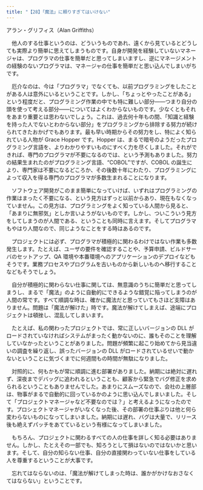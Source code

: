 ```yaml
---
title: "【28】「魔法」に頼りすぎてはいけない"
---
```



アラン・グリフィス（Alan Griffiths）


　他人のする仕事というのは、どういうものであれ、遠くから見ているとどうしても実際より簡単に思えてしまうものです。自身が開発を経験していないマネージャは、プログラマの仕事を簡単だと思ってしまいますし、逆にマネージメントの経験のないプログラマは、マネージャの仕事を簡単だと思い込んでしまいがちです。

　厄介なのは、今は「プログラマ」でなくても、以前プログラミングをしたことがある人は意外にいるということです。しかし、「ちょっとやったことがある」という程度だと、プログラミング作業の中でも特に難しい部分——つまり自分の頭を使って考える部分——についてはよくわからないものです。少なくともそれをあまり重要とは思わないでしょう。これは、過去何十年もの間、「知識と経験を持った人でないとわからない部分」をプログラミングから排除する努力が続けられてきたおかげでもあります。最も早い時期からその努力をし、特によく知られている人物が Grace Hopper です。Hopper は、まるで暗号のようだったプログラミング言語を、よりわかりやすいものにすべく力を尽くしました。それができれば、専門のプログラマが不要になるのでは、という予測もありました。努力の結果生まれたのがプログラミング言語、“COBOL”ですが、COBOL の誕生により、専門家は不要になるどころか、その後数十年にわたり、プログラミングによって収入を得る専門のプログラマが多数生まれることになります。

　ソフトウェア開発がこのまま簡単になっていけば、いずれはプログラミングの作業はまったく不要になる、という見方はずっと以前からあり、現在もなくなっていません。この見方は、プログラミングをよく知っている人間から見ると、「あまりに無邪気」としか言いようがないものです。しかし、ついこういう見方をしてしまうのが人間である、ということも同時に言えます。そしてプログラマもやはり人間なので、同じようなことをする時はあるのです。

　プロジェクトには必ず、プログラマが積極的に関わるわけではない作業も多数発生します。たとえば、ユーザの要件を確認することや、予算申請、ビルドサーバのセットアップ、QA 環境や本番環境へのアプリケーションのデプロイなどもそうです。業務プロセスやプログラムを古いものから新しいものへ移行することなどもそうでしょう。

　自分が積極的に関わらない仕事に関しては、無意識のうちに簡単だと思ってしまうし、まるで「魔法」のように自動的にできるような錯覚に陥ってしまうのが人間の常です。すべて順調な時は、確かに魔法だと思っていてもさほど支障はありません。問題は「魔法が解けた」時です。魔法が解けてしまえば、途端にプロジェクトは頓挫し、混乱してしまいます。

　たとえば、私の関わったプロジェクトでは、常に正しいバージョンの DLL がロードされていなければシステムがまったく動かないのに、誰もそのことを理解していなかったということがありました。問題が頻繁に起こり始めてから見当違いの調査を繰り返し、誤ったバージョンの DLL がロードされているせいで動かないということに気づくまでに何週間もの時間が無駄になりました。

　対照的に、何もかもが常に順調に進む部署がありました。納期には絶対に遅れず、深夜までデバッグに追われるということも、顧客から緊急でバグ修正を求められるということもありませんでした。あまりにスムーズなので、会社の上層部は、物事がまるで自動的に回っているかのように思い込んでしまいました。そして「プロジェクトマネージャなど不要なのでは？」と考えるようになったのです。プロシェクトマネージャがいなくなった後、その部署の仕事ぶりは他と何ら変わらないものになってしまいました。納期には遅れ、バグは大量で、リリース後も絶えずパッチをあてているという有様になってしまいました。

　もちろん、プロジェクトに関わるすべての人の仕事を詳しく知る必要はありません。しかし、たとえその一部でも、知ろうとして損はないのではないかと思います。そして、自分の知らない仕事、自分の直接関わっていない仕事をしている人を尊重するということが大事です。

　忘れてはならないのは、「魔法が解けてしまった時は、誰かがかけなおさなくてはならない」ということです。
